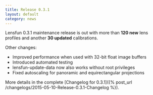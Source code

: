 ```yaml
---
title: Release 0.3.1
layout: default
category: news
---
```


Lensfun 0.3.1 maintenance release is out with more than  __120 new__ lens profiles and another __30 updated__ calibrations.

Other changes:

* Improved performance when used with 32-bit float image buffers
* Introduced automated testing
* lensfun-update-data now also works without root privileges
* Fixed autoscaling for panoramic and equirectangular projections

More details in the complete [Changelog for 0.3.1]({% post_url /changelogs/2015-05-10-Release-0.3.1-Changelog %}). 

